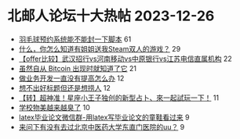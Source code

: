 # 北邮人论坛十大热帖 2023-12-26

- [羽毛球预约系统能不能封一下脚本](https://bbs.byr.cn/article/Badminton/163072) 61
- [什么，你怎么知道有姐姐送我Steam双人的游戏？](https://bbs.byr.cn/article/Picture/3356412) 29
- [【offer比较】武汉招行vs河南移动vs中原银行vs江苏电信直属机构](https://bbs.byr.cn/article/Job/2204154) 22
- [虽然自从 Bitcoin 出现时就知道了它](https://bbs.byr.cn/article/Economics/10998) 21
- [做业务开发一直没有提高怎么办](https://bbs.byr.cn/article/WorkLife/1208455) 12
- [想不出好标题但还是想捞人](https://bbs.byr.cn/article/Feeling/3205101) 12
- [【转】超神准！星座小王子独创的新型占卜、來一起試玩一下！](https://bbs.byr.cn/article/Constellations/326533) 11
- [学校物美越来越臭了](https://bbs.byr.cn/article/Talking/6408268) 10
- [latex毕业论文微信群-用latex写毕业论文的童鞋看过来](https://bbs.byr.cn/article/Paper/36587) 9
- [来问下有没有去过北京中医药大学东直门医院的uu？](https://bbs.byr.cn/article/Health/231997) 9


